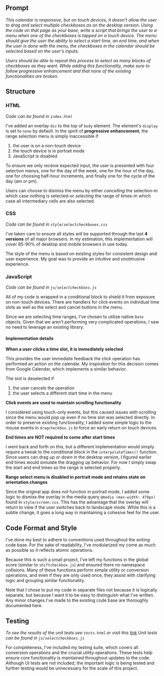 ## Prompt
_This calendar is responsive, but on touch devices, it doesn't allow the user to drag and select multiple checkboxes as on the desktop version. Using the code on that page as your base, write a script that brings the user to a menu when one of the checkboxes is tapped on a touch device. The menu should give the user the ability to select a start time, an end time, and when the user is done with the menu, the checkboxes in the calendar should be selected based on the user's inputs._

_Users should be able to repeat this process to select as many blocks of checkboxes as they want. While adding this functionality, make sure to follow progressive enhancement and that none of the existing functionalities are broken._

## Structure
### HTML
_Code can be found in `index.html`_

I've added an overlay `div` to the top of `body` element. The element's `display` is set to `none` by default. In the spirit of **progressive enhancement**, the range selection menu is simply inaccessible if

1. the user is on a non-touch device
2. the touch device is in portrait mode
2. JavaScript is disabled

To ensure we only receive expected input, the user is presented with four selection menus, one for the day of the week, one for the hour of the day, one for choosing half-hour increments, and finally one for the cycle of the day (am or pm).

Users can choose to dismiss the menu by either _cancelling_ the selection–in which case nothing is selected–or _selecting_ the range of times–in which case all intermediary cells are also selected.

### CSS
_Code can be found in `style/selectcheckboxes.css`_

I've taken care to ensure all styles will be supported through the last **4 versions** of all major browsers. In my estimation, this implementation will cover 85-90% of desktop and mobile browsers in use today.

The style of the menu is based on existing styles for consistent design and user experience. My goal was to provide an intuitive and unobtrusive experience.

### JavaScript
_Code can be found in `js/selectcheckboxs.js`_

All of my code is wrapped in a conditional block to shield it from exposure on non-touch devices. There are handlers for click events on individual time slots as well as the select and cancel buttons in the menu.

Since we are selecting time ranges, I've chosen to utilize native `Date` objects. Given that we aren't performing very complicated operations, I saw no need to leverage an existing library.

#### Implementation details

**When a user clicks a time slot, it is immediately selected**

This provides the user immediate feedback the click operation has performed an action on the calendar. My inspiration for this decision comes from Google Calendar, which implements a similar behavior.

The slot is deselected if

1. the user cancels the operation
2. the user selects a different start time in the menu

**Click events are used to maintain scrolling functionality**

I considered using touch-only events, but this caused issues with scrolling since the menu would pop up even if no time slot was selected directly. In order to preserve existing functionality, I added some simple logic to the mouse events in `dragcheckbox.js` to force an early return on touch devices.

**End times are NOT required to come after start times**

I went back and forth on this, but a different implementation would simply require a tweak to the conditional block in the `interpolateTimes()` function. Since users can drag _up or down_ in the desktop version, I figured earlier end times would simulate the dragging up behavior. For now I simply swap the start and end times so the range is selected properly.

**Range select menu is disabled in portrait mode and retains state on orientation changes**

Since the original app does not function in portrait mode, I added some logic to dismiss the overlay in the media query `@media (max-width: 479px)` found in `style/screen.css`. This has the advantage that the overlay will return to view if the user switches back to landscape mode. While this is a subtle change, it goes a long way in maintaining a cohesive feel for the user. 

## Code Format and Style
I've done my best to adhere to conventions used throughout the exiting code base. For the sake of readability, I've modularized my come as much as possible so it reflects atomic operations.

Because this is such a small project, I've left my functions in the global score (similar to `shiftcheckbox.js`) and ensured there no namespace collisions. Many of these functions perform simple utility or conversion operations, and even if they are only used once, they assist with clarifying logic and grouping similar functionality.

Note that I chose to put my code in separate files not because it is logically separate, but because I want it to be easy to distinguish what I've written. Any minor changes I've made to the existing code base are thoroughly documented here.

## Testing
_To see the results of the unit tests see `tests.html` or visit this [link](http://www.lucaslofaro.com/sphere-calendar/tests.html)_
_Unit tests can be found in `js/selectcheckboxs.js`_

For completeness, I've included my testing suite, which covers all conversion operations and the crucial utility operations. These tests help ensure core functionality is maintained throughout updates to the code. Although UI tests are not included, the important logic is being tested and further testing would be unnecessary for the scale of this project.